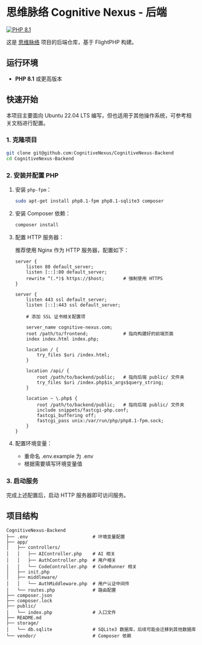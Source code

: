 # 思维脉络 Cognitive Nexus - 后端

[![PHP 8.1](https://img.shields.io/badge/PHP-8.1-blue.svg)](https://www.php.net/)

这是 [思维脉络](https://github.com/CognitiveNexus) 项目的后端仓库，基于 FlightPHP 构建。

## 运行环境

-   **PHP 8.1** 或更高版本

## 快速开始

本项目主要面向 Ubuntu 22.04 LTS 编写，但也适用于其他操作系统，可参考相关文档进行配置。

### 1. 克隆项目

```bash
git clone git@github.com:CognitiveNexus/CognitiveNexus-Backend
cd CognitiveNexus-Backend
```

### 2. 安装并配置 PHP

1.  安装 `php-fpm`：

    ```bash
    sudo apt-get install php8.1-fpm php8.1-sqlite3 composer
    ```

2.  安装 Composer 依赖：

    ```bash
    composer install
    ```

3.  配置 HTTP 服务器：

    推荐使用 Nginx 作为 HTTP 服务器，配置如下：

    ```
    server {
        listen 80 default_server;
        listen [::]:80 default_server;
        rewrite ^(.*)$ https://$host;       # 强制使用 HTTPS
    }

    server {
        listen 443 ssl default_server;
        listen [::]:443 ssl default_server;
        
        # 添加 SSL 证书相关配置项

        server_name cognitive-nexus.com;
        root /path/to/frontend;             # 指向构建好的前端页面
        index index.html index.php;

        location / {
            try_files $uri /index.html;
        }

        location /api/ {
            root /path/to/backend/public;   # 指向后端 public/ 文件夹
            try_files $uri /index.php$is_args$query_string;
        }

        location ~ \.php$ {
            root /path/to/backend/public;   # 指向后端 public/ 文件夹
            include snippets/fastcgi-php.conf;
            fastcgi_buffering off;
            fastcgi_pass unix:/var/run/php/php8.1-fpm.sock;
        }
    }
    ```

4.  配置环境变量：

    -   重命名 .env.example 为 .env
    -   根据需要填写环境变量值

### 3. 启动服务

完成上述配置后，启动 HTTP 服务器即可访问服务。

## 项目结构

```
CognitiveNexus-Backend
├── .env                        # 环境变量配置
├── app/
│   ├── controllers/
│   │   ├── AIController.php    # AI 相关
│   │   ├── AuthController.php  # 用户相关
│   │   └── CodeController.php  # CodeRunner 相关
│   ├── init.php
│   ├── middleware/
│   │   └── AuthMiddleware.php  # 用户认证中间件
│   └── routes.php              # 路由配置
├── composer.json
├── composer.lock
├── public/
│   └── index.php               # 入口文件
├── README.md
├── storage/
│   └── db.sqlite               # SQLite3 数据库，后续可能会迁移到其他数据库
└── vendor/                     # Composer 依赖
```
